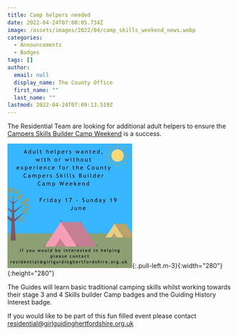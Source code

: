 ```yaml
---
title: Camp helpers needed
date: 2022-04-24T07:00:05.734Z
image: /assets/images/2022/04/camp_skills_weekend_news.webp
categories:
  - Announcements
  - Badges
tags: []
author:
  email: null
  display_name: The County Office
  first_name: ""
  last_name: ""
lastmod: 2022-04-24T07:09:13.519Z
---
```

The Residential Team are looking for additional adult helpers to ensure the [Campers Skills Builder Camp Weekend](/event/county-camper-skills-builder-camp-weekend/) is a success.

![Adult helpers wanted for the County Campers Skills Builder Weekend](/assets/images/2022/03/skill_builder_helper.jpg){:.pull-left.m-3}{:width="280"}{:height="280"}

<div class="clearfix d-sm-none"></div>

The Guides will learn basic traditional camping skills whilst working towards their stage 3 and 4 Skills builder Camp badges and the Guiding History Interest badge.

If you would like to be part of this fun filled event please contact <residential@girlguidinghertfordshire.org.uk>
